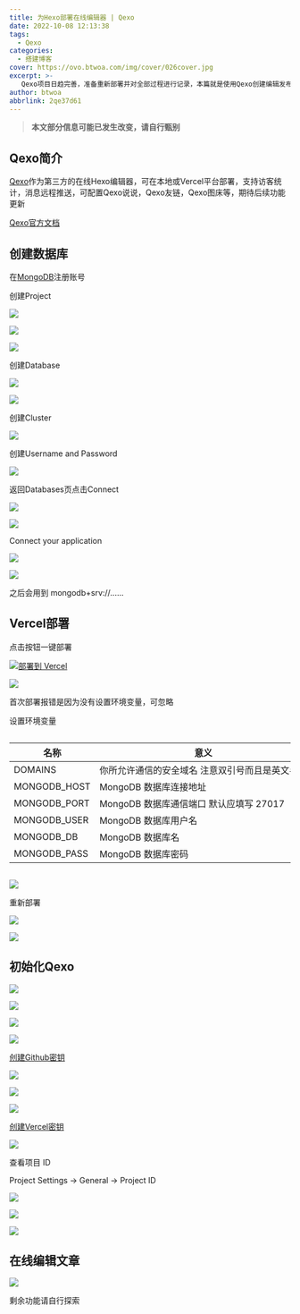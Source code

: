 ```yaml
---
title: 为Hexo部署在线编辑器 | Qexo
date: 2022-10-08 12:13:38
tags:
  - Qexo
categories:
  - 搭建博客
cover: https://ovo.btwoa.com/img/cover/026cover.jpg
excerpt: >-
   Qexo项目日趋完善，准备重新部署并对全部过程进行记录，本篇就是使用Qexo创建编辑发布的
author: btwoa
abbrlink: 2qe37d61
---
```


> **本文部分信息可能已发生改变，请自行甄别**

## Qexo简介

[Qexo](https://github.com/Qexo/Qexo)作为第三方的在线Hexo编辑器，可在本地或Vercel平台部署，支持访客统计，消息远程推送，可配置Qexo说说，Qexo友链，Qexo图床等，期待后续功能更新

[Qexo官方文档](https://github.com/Qexo/Qexo/wiki)

## 创建数据库

在[MongoDB](https://www.mongodb.com)注册账号

创建Project

![](https://ovo.btwoa.com/img/webp/202210081312511.webp)

![](https://ovo.btwoa.com/img/webp/202210081312896.webp)

![](https://ovo.btwoa.com/img/webp/202210081313784.webp)

创建Database

![](https://ovo.btwoa.com/img/webp/202210081314636.webp)

![](https://ovo.btwoa.com/img/webp/202210081314600.webp)

创建Cluster

![](https://ovo.btwoa.com/img/webp/202210081314172.webp)

创建Username and Password

![](https://ovo.btwoa.com/img/webp/202210081316047.webp)

返回Databases页点击Connect

![](https://ovo.btwoa.com/img/webp/202210081318799.webp)

![](https://ovo.btwoa.com/img/webp/202210081319086.webp)

Connect your application

![](https://ovo.btwoa.com/img/webp/202210081320352.webp)

![](https://ovo.btwoa.com/img/webp/202210111805084.webp)

之后会用到 mongodb+srv://......

## Vercel部署

点击按钮一键部署

<a target="_blank" rel="noopener" href="https://vercel.com/new/clone?repository-url=https://github.com/am-abudu/Qexo"><img src="https://vercel.com/button" alt="部署到 Vercel"></a>

![](https://ovo.btwoa.com/img/webp/202210081328900.webp)

首次部署报错是因为没有设置环境变量，可忽略

设置环境变量

<div style='overflow:auto'>
	<table style='white-space: nowrap'>
		<thead>
			<tr>
				<th>名称</th>
				<th>意义</th>
				<th>示例</th>
			</tr>
		</thead>
		<tbody>
			<tr>
				<td>DOMAINS</td>
				<td>你所允许通信的安全域名 注意双引号而且是英文半角</td>
				<td>[“.vercel.app”, “127.0.0.1”, “.yoursite.com”]</td>
			</tr>
			<tr>
				<td>MONGODB_HOST</td>
				<td>MongoDB 数据库连接地址</td><td>mongodb+srv:&#x2F;&#x2F;xxxxxx.mongodb.net</td>
			</tr>
			<tr>
				<td>MONGODB_PORT</td>
				<td>MongoDB 数据库通信端口 默认应填写 27017</td><td>27017</td>
			</tr>
			<tr>
				<td>MONGODB_USER</td>
				<td>MongoDB 数据库用户名</td>
				<td>xxxxx</td>
			</tr>
			<tr>
				<td>MONGODB_DB</td>
				<td>MongoDB 数据库名</td>
				<td>xxxxx</td>
			</tr>
			<tr>
				<td>MONGODB_PASS</td>
				<td>MongoDB 数据库密码</td>
				<td>xxxxxxxxxxxx</td>
			</tr>
		</tbody>
	</table>
</div>

![](https://ovo.btwoa.com/img/webp/202210081336004.webp)

重新部署

![](https://ovo.btwoa.com/img/webp/202210081337706.webp)

![](https://ovo.btwoa.com/img/webp/202210081337342.webp)

## 初始化Qexo

![](https://ovo.btwoa.com/img/webp/202210081338250.webp)

![](https://ovo.btwoa.com/img/webp/202210081340451.webp)

![](https://ovo.btwoa.com/img/webp/202210081341477.webp)

![](https://ovo.btwoa.com/img/webp/202210081341110.webp)

[创建Github密钥](https://github.com/settings/tokens)

![](https://ovo.btwoa.com/img/webp/202210081342926.webp)

![](https://ovo.btwoa.com/img/webp/202210081348744.webp)

![](https://ovo.btwoa.com/img/webp/202210081348832.webp)

[创建Vercel密钥](https://vercel.com/account/tokens)

![](https://ovo.btwoa.com/img/webp/202210081349392.webp)

查看项目 ID

Project Settings -> General -> Project ID

![](https://ovo.btwoa.com/img/webp/202210081354055.webp)

![](https://ovo.btwoa.com/img/webp/202210081358306.webp)

![](https://ovo.btwoa.com/img/webp/202210081400638.webp)

## 在线编辑文章

![](https://ovo.btwoa.com/img/webp/202210081420671.webp)

剩余功能请自行探索